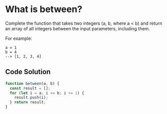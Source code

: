 # What is between?

Complete the function that takes two integers (a, b, where a < b) and return an array of all integers between the input parameters, including them.

For example:

```
a = 1
b = 4
--> [1, 2, 3, 4]
```

## Code Solution

```js
function between(a, b) {
  const result = [];
  for (let i = a; i <= b; i += 1) {
    result.push(i);
  } return result;
}

```